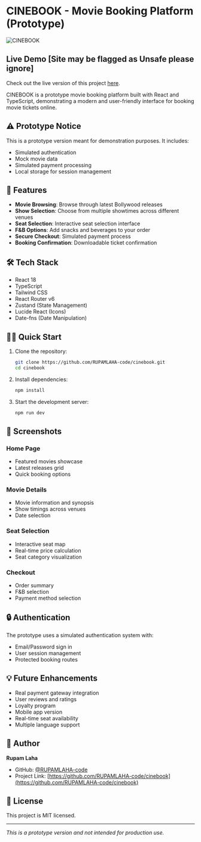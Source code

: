 # CINEBOOK - Movie Booking Platform (Prototype)

![CINEBOOK](https://images.unsplash.com/photo-1489599849927-2ee91cede3ba?auto=format&fit=crop&q=80&w=1200)

## Live Demo [Site may be flagged as Unsafe please ignore]

Check out the live version of this project [here](https://magical-custard-c8c3c1.netlify.app).

CINEBOOK is a prototype movie booking platform built with React and TypeScript, demonstrating a modern and user-friendly interface for booking movie tickets online.

## ⚠️ Prototype Notice

This is a prototype version meant for demonstration purposes. It includes:
- Simulated authentication
- Mock movie data
- Simulated payment processing
- Local storage for session management

## 🚀 Features

- **Movie Browsing**: Browse through latest Bollywood releases
- **Show Selection**: Choose from multiple showtimes across different venues
- **Seat Selection**: Interactive seat selection interface
- **F&B Options**: Add snacks and beverages to your order
- **Secure Checkout**: Simulated payment process
- **Booking Confirmation**: Downloadable ticket confirmation

## 🛠️ Tech Stack

- React 18
- TypeScript
- Tailwind CSS
- React Router v6
- Zustand (State Management)
- Lucide React (Icons)
- Date-fns (Date Manipulation)

## 🏃‍♂️ Quick Start

1. Clone the repository:
   ```bash
   git clone https://github.com/RUPAMLAHA-code/cinebook.git
   cd cinebook
   ```
2. Install dependencies:
   ```bash
   npm install
   ```
3. Start the development server:
   ```bash
   npm run dev
   ```

## 📱 Screenshots

### Home Page
- Featured movies showcase
- Latest releases grid
- Quick booking options

### Movie Details
- Movie information and synopsis
- Show timings across venues
- Date selection

### Seat Selection
- Interactive seat map
- Real-time price calculation
- Seat category visualization

### Checkout
- Order summary
- F&B selection
- Payment method selection

## 🔒 Authentication

The prototype uses a simulated authentication system with:
- Email/Password sign in
- User session management
- Protected booking routes

## 💡 Future Enhancements

- Real payment gateway integration
- User reviews and ratings
- Loyalty program
- Mobile app version
- Real-time seat availability
- Multiple language support

## 👤 Author

**Rupam Laha**
- GitHub: [@RUPAMLAHA-code](https://github.com/RUPAMLAHA-code)
- Project Link: [https://github.com/RUPAMLAHA-code/cinebook](https://github.com/RUPAMLAHA-code/cinebook)

## 📝 License

This project is MIT licensed.

---

*This is a prototype version and not intended for production use.*
